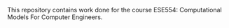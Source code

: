 This repository contains work done for the course ESE554: Computational Models For Computer Engineers.                                     
